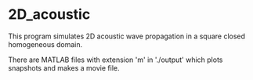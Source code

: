 # 2D_acoustic
This program simulates 2D acoustic wave propagation in a square closed homogeneous domain.

There are MATLAB files with extension 'm' in './output' which plots snapshots and makes a movie file.
